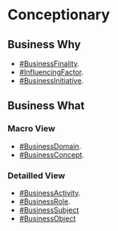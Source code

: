 # Conceptionary

## Business Why
* <a href="https://github.com/iPlumb3r/pEAr4pEEr/blob/master/1_Semantic/Conceptionary/%23BusinesFinality.md">#BusinessFinality</a>.   
* <a href="https://github.com/iPlumb3r/pEAr4pEEr/blob/master/1_Semantic/Conceptionary/%23InfluencingFactor.md">#InfluencingFactor</a>.  
* <a href="https://github.com/iPlumb3r/pEAr4pEEr/blob/master/1_Semantic/Conceptionary/%23BusinesInitiative.md">#BusinessInitiative</a>.   

## Business What

### Macro View
* <a href="https://github.com/iPlumb3r/pEAr4pEEr/blob/master/1_Semantic/Conceptionary/%23BusinessDomain.md">#BusinessDomain</a>.  
* <a href="https://github.com/iPlumb3r/pEAr4pEEr/blob/master/1_Semantic/Conceptionary/%23BusinessConcept.md">#BusinessConcept</a>.  

### Detailled View
* <a href="https://github.com/iPlumb3r/pEAr4pEEr/blob/master/1_Semantic/Conceptionary/%23BusinessActivity.md">#BusinessActivity</a>.  
* <a href="https://github.com/iPlumb3r/pEAr4pEEr/blob/master/1_Semantic/Conceptionary/%23BusinessRole.md">#BusinessRole</a>.  
* <a href="https://github.com/iPlumb3r/pEAr4pEEr/blob/master/1_Semantic/Conceptionary/%23BusinessSubject.md">#BusinessSubject</a>
* <a href="https://github.com/iPlumb3r/pEAr4pEEr/blob/master/1_Semantic/Conceptionary/%23BusinessObject.md">#BusinessObject</a>

